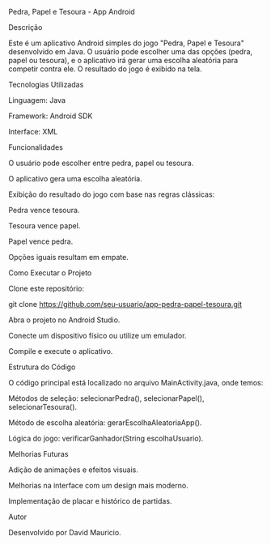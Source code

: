 Pedra, Papel e Tesoura - App Android

Descrição

Este é um aplicativo Android simples do jogo "Pedra, Papel e Tesoura" desenvolvido em Java. O usuário pode escolher uma das opções (pedra, papel ou tesoura), e o aplicativo irá gerar uma escolha aleatória para competir contra ele. O resultado do jogo é exibido na tela.

Tecnologias Utilizadas

Linguagem: Java

Framework: Android SDK

Interface: XML

Funcionalidades

O usuário pode escolher entre pedra, papel ou tesoura.

O aplicativo gera uma escolha aleatória.

Exibição do resultado do jogo com base nas regras clássicas:

Pedra vence tesoura.

Tesoura vence papel.

Papel vence pedra.

Opções iguais resultam em empate.

Como Executar o Projeto

Clone este repositório:

git clone https://github.com/seu-usuario/app-pedra-papel-tesoura.git

Abra o projeto no Android Studio.

Conecte um dispositivo físico ou utilize um emulador.

Compile e execute o aplicativo.

Estrutura do Código

O código principal está localizado no arquivo MainActivity.java, onde temos:

Métodos de seleção: selecionarPedra(), selecionarPapel(), selecionarTesoura().

Método de escolha aleatória: gerarEscolhaAleatoriaApp().

Lógica do jogo: verificarGanhador(String escolhaUsuario).

Melhorias Futuras

Adição de animações e efeitos visuais.

Melhorias na interface com um design mais moderno.

Implementação de placar e histórico de partidas.

Autor

Desenvolvido por David Mauricio.
